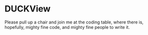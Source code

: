 # DUCKView

Please pull up a chair and join me at the coding table, where there is, hopefully, mighty fine code, and mighty fine people to write it.
